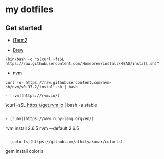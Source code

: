 my dotfiles
=


## Get started
- [iTerm2](https://iterm2.com/)

- [Brew](https://brew.sh/)
```
/bin/bash -c "$(curl -fsSL https://raw.githubusercontent.com/Homebrew/install/HEAD/install.sh)"
```

- [nvm](https://github.com/nvm-sh/nvm)
```
curl -o- https://raw.githubusercontent.com/nvm-sh/nvm/v0.37.2/install.sh | bash

- [rvm](https://rvm.io/)
```
\curl -sSL https://get.rvm.io | bash -s stable
```

- [ruby](https://www.ruby-lang.org/en/)
```
rvm install 2.6.5
rvm --default 2.6.5
```

- [colorls](https://github.com/athityakumar/colorls)
```
gem install colorls
```
